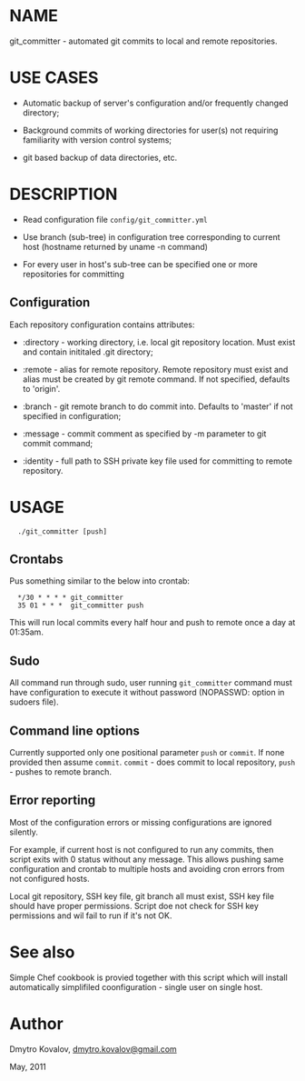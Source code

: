 
NAME 
====

git_committer - automated git commits to local and remote repositories.

USE CASES
=========

* Automatic backup of server's configuration and/or frequently changed directory;

* Background commits of working directories for user(s) not requiring familiarity with version control systems;

* git based backup of data directories, etc.

DESCRIPTION
===========

* Read configuration file `config/git_committer.yml`

* Use branch (sub-tree) in configuration tree corresponding to current host (hostname returned by uname -n command)

* For every user in host's sub-tree can be specified one or more repositories for committing

Configuration
-------------

Each repository configuration contains attributes:

- :directory - working directory, i.e. local git repository location. Must exist and contain inititaled .git directory;

- :remote - alias for remote repository. Remote repository must exist and alias must be created by git remote command. If not specified, defaults to 'origin'.

- :branch - git remote branch to do commit into. Defaults to 'master' if not specified in configuration;

- :message - commit comment as specified by -m parameter to git commit command;

- :identity - full path to SSH private key file used for committing to remote repository.

USAGE
===== 

````
  ./git_committer [push]
````


Crontabs
---------

Pus something similar to the below into crontab:

````
  */30 * * * * git_committer
  35 01 * * *  git_committer push
````

This will run local commits every half hour and push to remote once a day at 01:35am.

Sudo
----

All command run through sudo, user running `git_committer` command must have configuration to execute it without password (NOPASSWD: option in sudoers file).

Command line options
--------------------

Currently supported only one positional parameter `push` or `commit`. If none provided then assume `commit`. `commit` - does commit to local repository, `push` - pushes to remote branch.

Error reporting
----------------

Most of the configuration errors or missing configurations are ignored silently.

For example, if current host is not configured to run any commits, then script exits with 0 status without any message. This allows pushing same configuration and crontab to multiple hosts and avoiding cron errors from not configured hosts.

Local git repository, SSH key file, git branch all must exist, SSH key file should have proper permissions. Script doe not check for SSH key permissions and wil fail to run if it's not OK.

See also
========

Simple Chef cookbook is provied together with this script which will install automatically simplifiled coonfiguration - single user on single host.

Author
======

Dmytro Kovalov, dmytro.kovalov@gmail.com

May, 2011

